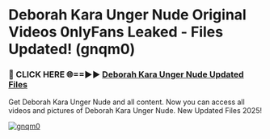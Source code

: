 # Deborah Kara Unger Nude Original Videos 0nlyFans Leaked - Files Updated! (gnqm0)

<h3>🔴 CLICK HERE 🌐==►► <a href="https://tinyurl.com/5h6xmrr3" rel="nofollow">Deborah Kara Unger Nude Updated Files</a></h3>

Get Deborah Kara Unger Nude and all content. Now you can access all videos and pictures of Deborah Kara Unger Nude. New Updated Files 2025!

[![gnqm0](https://i.imgur.com/KVD873Z.gif)](https://tinyurl.com/5h6xmrr3)
